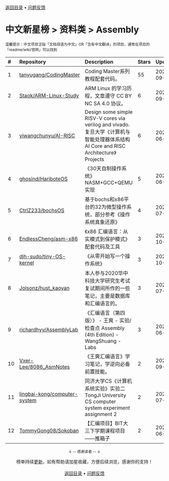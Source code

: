 <a href="https://github.com/kon9chunkit/GitHub-Chinese-Top-Charts#github中文排行榜">返回目录</a> • <a href="/content/docs/feedback.md">问题反馈</a>

# 中文新星榜 > 资料类 > Assembly
<sub>温馨提示：中文项目泛指「文档母语为中文」OR「含有中文翻译」的项目，通常在项目的「readme/wiki/官网」可以找到</sub>

|#|Repository|Description|Stars|Updated|Created|
|:-|:-|:-|:-|:-|:-|
|1|[tanyugang/CodingMaster](https://github.com/tanyugang/CodingMaster)|Coding Master系列教程配套代码。|55|2021-09-04|2021-02-03|
|2|[Staok/ARM-Linux-Study](https://github.com/Staok/ARM-Linux-Study)|ARM Linux 的学习历程，文章遵守 CC BY NC SA 4.0 协议。|6|2021-09-27|2021-04-03|
|3|[yiwangchunyu/AI-RISC](https://github.com/yiwangchunyu/AI-RISC)|Design some simple RISV-V cores via verilog and vivado. 复旦大学《计算机与智能处理器体系结构 AI Core and RISC Architecture》Projects|6|2021-06-28|2021-03-27|
|4|[ghosind/HariboteOS](https://github.com/ghosind/HariboteOS)|《30天自制操作系统》NASM+GCC+QEMU实现|5|2021-06-05|2021-02-25|
|5|[CtrlZ233/bochsOS](https://github.com/CtrlZ233/bochsOS)|基于bochs和x86平台的32为微型操作系统，部分参考《操作系统真象还原》|4|2021-07-26|2021-06-19|
|6|[EndlessCheng/asm-x86](https://github.com/EndlessCheng/asm-x86)|《x86 汇编语言：从实模式到保护模式》配套代码及工具|3|2021-10-29|2021-10-29|
|7|[djh-sudo/tiny-OS-kernel](https://github.com/djh-sudo/tiny-OS-kernel)|《从零开始写一个操作系统》|3|2021-10-10|2021-10-10|
|8|[Jolsonz/hust_kaoyan](https://github.com/Jolsonz/hust_kaoyan)|本人参与2020华中科技大学研究生考试复试期间所作的一些笔记，主要是数据库和汇编语言的。|3|2021-07-03|2021-07-03|
|9|[richardhyy/AssemblyLab](https://github.com/richardhyy/AssemblyLab)|《汇编语言（第四版）》 - 王爽 - 实验/检查点   Assembly (4th Edition) - WangShuang - Labs|3|2021-06-12|2021-04-21|
|10|[Vxer-Lee/8086_AsmNotes](https://github.com/Vxer-Lee/8086_AsmNotes)|《王爽汇编语言》学习笔记，学逆向必备前置技能。|2|2021-09-29|2021-09-27|
|11|[lingbai-kong/computer-system](https://github.com/lingbai-kong/computer-system)|同济大学CS《计算机系统实验》实验二TongJi University CS computer system experiment assignment 2|2|2021-07-25|2021-07-25|
|12|[TommyGong08/Sokoban](https://github.com/TommyGong08/Sokoban)|【汇编项目】BIT大三下学期课程项目——推箱子|2|2021-06-09|2021-05-26|

<div align="center">
    <p><sub>↓ -- 感谢读者 -- ↓</sub></p>
    榜单持续<a href="/content/docs/milestone.md">更新</a>，如有帮助请加星收藏，方便后续浏览，感谢你的支持！
</div>

<br/>

<div align="center"><a href="https://github.com/kon9chunkit/GitHub-Chinese-Top-Charts#github中文排行榜">返回目录</a> • <a href="/content/docs/feedback.md">问题反馈</a></div>
